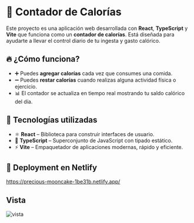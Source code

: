 # 🥗 Contador de Calorías

Este proyecto es una aplicación web desarrollada con **React**, **TypeScript** y **Vite** que funciona como un **contador de calorías**. Está diseñada para ayudarte a llevar el control diario de tu ingesta y gasto calórico.

## 🔥 ¿Cómo funciona?

- ➕ Puedes **agregar calorías** cada vez que consumes una comida.
- ➖ Puedes **restar calorías** cuando realizas alguna actividad física o ejercicio.
- 📊 El contador se actualiza en tiempo real mostrando tu saldo calórico del día.

## 🧰 Tecnologías utilizadas

- ⚛️ **React** – Biblioteca para construir interfaces de usuario.
- 📘 **TypeScript** – Superconjunto de JavaScript con tipado estático.
- ⚡ **Vite** – Empaquetador de aplicaciones modernas, rápido y eficiente.

## 🚀 Deployment en Netlify
https://precious-mooncake-1be31b.netlify.app/

## Vista
![vista]()
